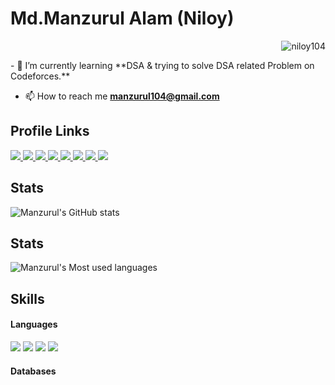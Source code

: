 <h1>Md.Manzurul Alam (Niloy)</h1>
<p align="right"><img src="https://komarev.com/ghpvc/?username=niloy104" alt="niloy104" /> </p>
- 🌱 I’m currently learning **DSA & trying to solve DSA related Problem on Codeforces.** <br>

- 📫 How to reach me **manzurul104@gmail.com**


<h2> Profile Links</h2>
<a href="https://codeforces.com/profile/NI-LOY" target="_blank"> <img
        src="https://img.shields.io/badge/Codeforces-445f9d?style=for-the-badge&logo=Codeforces&logoColor=white">
</a>
<a href="https://www.hackerrank.com/niloy104" target="_blank"> <img
        src="https://img.shields.io/badge/-Hackerrank-2EC866?style=for-the-badge&logo=HackerRank&logoColor=white">
</a>
<a href="https://www.codechef.com/users/niloy104" target="_blank"> <img
        src="https://img.shields.io/badge/CodeChef-%23964B00.svg?style=for-the-badge&logo=CodeChef&logoColor=white">
</a>
<a href="https://leetcode.com/niloy104/" target="_blank"> <img
        src="https://img.shields.io/badge/LeetCode-000000?style=for-the-badge&logo=LeetCode&logoColor=#d16c06">
</a>
<a href="https://www.facebook.com/maniloy104/" target="_blank"> <img
        src="https://img.shields.io/badge/Facebook-1877F2?style=for-the-badge&logo=facebook&logoColor=white">
</a>
<a href="https://www.linkedin.com/in/md-manzurul-alam-573b241b6/" target="_blank"> <img
        src="https://img.shields.io/badge/LinkedIn-0077B5?style=for-the-badge&logo=linkedin&logoColor=white">
</a>
<a href="https://www.youtube.com/@nilloy104"> <img
        src="https://img.shields.io/badge/YouTube-FF0000?style=for-the-badge&logo=youtube&logoColor=white">
</a>
<a href="https://stackoverflow.com/users/16547760/manzurul" target="_blank"> <img
        src="https://img.shields.io/badge/Stack_Overflow-FE7A16?style=for-the-badge&logo=stack-overflow&logoColor=white">
</a>


<h2> Stats </h2>

![Manzurul's GitHub
stats](https://github-readme-stats.vercel.app/api?username=niloy104&show_icons=true&count_private=true&theme=great-gatsby)<br>

<h2> Stats </h2>

![Manzurul's Most used
languages](https://github-readme-stats.vercel.app/api/top-langs/?username=niloy104&theme=blue-green)<br>
<h2> Skills </h2>

<h4> Languages </h4>
<span>
    <img src="https://img.shields.io/badge/C-00599C?style=for-the-badge&logo=c&logoColor=white">
    <img src="https://img.shields.io/badge/C%2B%2B-00599C?style=for-the-badge&logo=c%2B%2B&logoColor=white">
    <img src="https://img.shields.io/badge/Python-3776AB?style=for-the-badge&logo=python&logoColor=white">
    <img src="https://img.shields.io/badge/Java-ED8B00?style=for-the-badge&logo=java&logoColor=white">



</span>



<h4> Databases </h4>

